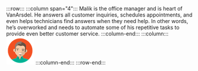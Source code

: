 :::row:::
  :::column span="4":::
    Malik is the office manager and is heart of VanArsdel. He answers all customer inquiries, schedules appointments, and even helps technicians find answers when they need help. In other words, he’s overworked and needs to automate some of his repetitive tasks to provide even better customer service.
  :::column-end:::
  :::column:::
    ![Cartoon depiction of Malik.](../../shared/media/malik.png)
  :::column-end:::
:::row-end:::